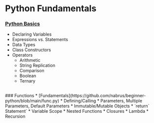 # Python Fundamentals

### [Python Basics](https://github.com/nabrus/beginner-python/blob/main/vars.py)
*  Declaring Variables
*  Expressions vs. Statements
*  Data Types
*  Class Constructors
*  Operators
    *  Arithmetic
    *  String Replication
    *  Comparison
    *  Boolean
    *  Ternary
<br/>
### Functions
* [Fundamentals](https://github.com/nabrus/beginner-python/blob/main/func.py)
    * Defining/Calling
    * Parameters, Multiple Parameters, Default Parameters
    * Immutable/Mutable Objects
    * `return` Statement`
    * Variable Scope
    * Nested Functions
    * Closures
*  Lambda
*  Recursion